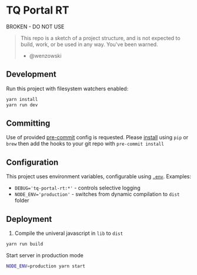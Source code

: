 TQ Portal RT
============
BROKEN - DO NOT USE
> This repo is a sketch of a project structure, and is not expected to build,
> work, or be used in any way. You've been warned.
> - @wenzowski

Development
-----------
Run this project with filesystem watchers enabled:
```bash
yarn install
yarn run dev
```

Committing
----------
Use of provided [pre-commit](http://pre-commit.com/) config is requested.
Please [install](http://pre-commit.com/#install) using `pip` or `brew`
then add the hooks to your git repo with `pre-commit install`

Configuration
-------------
This project uses environment variables, configurable using
[`.env`](https://github.com/motdotla/dotenv). Examples:
- `DEBUG='tq-portal-rt:*'` - controls selective logging
- `NODE_ENV='production'` - switches from dynamic compilation to `dist` folder

Deployment
----------
1. Compile the univeral javascript in `lib` to `dist`
```bash
yarn run build
```
Start server in production mode
```bash
NODE_ENV=production yarn start
```
